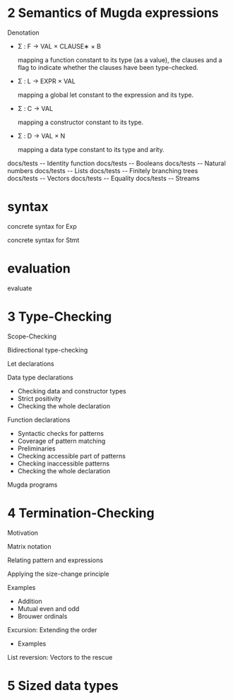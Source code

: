 # 2 Semantics of Mugda expressions

Denotation

- Σ : F → VAL × CLAUSE∗ × B

  mapping a function constant to its type (as a value), the clauses and a
  flag to indicate whether the clauses have been type-checked.

- Σ : L → EXPR × VAL

  mapping a global let constant to the expression and its type.

- Σ : C → VAL

  mapping a constructor constant to its type.

- Σ : D → VAL × N

  mapping a data type constant to its type and arity.

docs/tests -- Identity function
docs/tests -- Booleans
docs/tests -- Natural numbers
docs/tests -- Lists
docs/tests -- Finitely branching trees
docs/tests -- Vectors
docs/tests -- Equality
docs/tests -- Streams

# syntax

concrete syntax for Exp

concrete syntax for Stmt

# evaluation

evaluate

# 3 Type-Checking

Scope-Checking

Bidirectional type-checking

Let declarations

Data type declarations

- Checking data and constructor types
- Strict positivity
- Checking the whole declaration

Function declarations

- Syntactic checks for patterns
- Coverage of pattern matching
- Preliminaries
- Checking accessible part of patterns
- Checking inaccessible patterns
- Checking the whole declaration

Mugda programs

# 4 Termination-Checking

Motivation

Matrix notation

Relating pattern and expressions

Applying the size-change principle

Examples

- Addition
- Mutual even and odd
- Brouwer ordinals

Excursion: Extending the order

- Examples

List reversion: Vectors to the rescue

# 5 Sized data types
